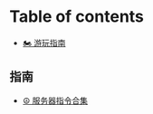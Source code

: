 # Table of contents

* [🏍 游玩指南](README.md)

## 指南

* [☮ 服务器指令合集](zhi-nan/fu-wu-qi-zhi-ling-he-ji.md)
